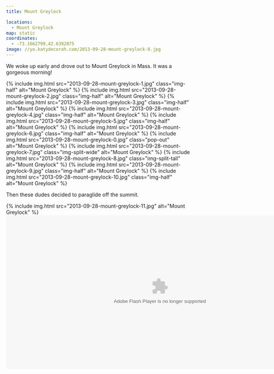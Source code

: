 ```yaml
---
title: Mount Greylock

locations:
  - Mount Greylock
map: static
coordinates:
  - -73.1662799,42.6392075
image: //yo.katydecorah.com/2013-09-28-mount-greylock-0.jpg
---
```


We woke up early and drove out to Mount Greylock in Mass. It was a gorgeous morning!

<div class="photos">

{% include img.html src="2013-09-28-mount-greylock-1.jpg" class="img-half" alt="Mount Greylock" %}
{% include img.html src="2013-09-28-mount-greylock-2.jpg" class="img-half" alt="Mount Greylock" %}
{% include img.html src="2013-09-28-mount-greylock-3.jpg" class="img-half" alt="Mount Greylock" %}
{% include img.html src="2013-09-28-mount-greylock-4.jpg" class="img-half" alt="Mount Greylock" %}
{% include img.html src="2013-09-28-mount-greylock-5.jpg" class="img-half" alt="Mount Greylock" %}
{% include img.html src="2013-09-28-mount-greylock-6.jpg" class="img-half" alt="Mount Greylock" %}
{% include img.html src="2013-09-28-mount-greylock-0.jpg" class="pop-out" alt="Mount Greylock" %}
{% include img.html src="2013-09-28-mount-greylock-7.jpg" class="img-split-wide" alt="Mount Greylock" %}
{% include img.html src="2013-09-28-mount-greylock-8.jpg" class="img-split-tall" alt="Mount Greylock" %}
{% include img.html src="2013-09-28-mount-greylock-9.jpg" class="img-half" alt="Mount Greylock" %}
{% include img.html src="2013-09-28-mount-greylock-10.jpg" class="img-half" alt="Mount Greylock" %}

</div>

Then these dudes decided to paraglide off the summit.

<div class="photos">

{% include img.html src="2013-09-28-mount-greylock-11.jpg" alt="Mount Greylock" %}
<object type="application/x-shockwave-flash" width="840" height="420" class="pop-out" data="https://www.flickr.com/apps/video/stewart.swf?v=109786" classid="clsid:D27CDB6E-AE6D-11cf-96B8-444553540000"> <param name="flashvars" value="intl_lang=en-us&amp;photo_secret=447cc83b34&amp;photo_id=9986934734&amp;hd_default=false"></param> <param name="movie" value="https://www.flickr.com/apps/video/stewart.swf?v=109786"></param> <param name="bgcolor" value="#000000"></param> <param name="allowFullScreen" value="true"></param><embed type="application/x-shockwave-flash" src="https://www.flickr.com/apps/video/stewart.swf?v=109786" bgcolor="#000000" allowfullscreen="true" flashvars="intl_lang=en-us&amp;photo_secret=447cc83b34&amp;photo_id=9986934734&amp;hd_default=false" height="420" width="840"></embed></object>

</div>
